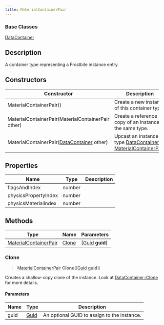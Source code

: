 ```yaml
---
title: MaterialContainerPair
---
```

### Base Classes

[DataContainer](/vext/ref/shared/class/datacontainer)

## Description

A container type representing a Frostbite instance entry.

## Constructors

| Constructor                                                                      | Description                                                                                                                       |
| -------------------------------------------------------------------------------- | --------------------------------------------------------------------------------------------------------------------------------- |
| MaterialContainerPair()                                                          | Create a new instance of this container type.                                                                                     |
| MaterialContainerPair(MaterialContainerPair other)                               | Create a reference copy of an instance of the same type.                                                                          |
| MaterialContainerPair([DataContainer](/vext/ref/shared/class/datacontainer) other) | Upcast an instance of type [DataContainer](/vext/ref/shared/class/datacontainer) to [MaterialContainerPair](/vext/ref/fb/materialcontainerpair/). |

## Properties

| Name                 | Type   | Description |
| -------------------- | ------ | ----------- |
| flagsAndIndex        | number |             |
| physicsPropertyIndex | number |             |
| physicsMaterialIndex | number |             |

## Methods

| Type                                           | Name            | Parameters                                     |
| ---------------------------------------------- | --------------- | ---------------------------------------------- |
| [MaterialContainerPair](/vext/ref/fb/materialcontainerpair/) | [Clone](#clone) | \[[Guid](/vext/ref/shared/class/guid) **guid**\] |

### Clone

> [MaterialContainerPair](/vext/ref/fb/materialcontainerpair/) **Clone**(\[[Guid](/vext/ref/shared/class/guid) **guid**\])

Creates a shallow-copy clone of the instance. Look at [DataContainer::Clone](/vext/ref/shared/class/datacontainer#clone) for more details.

#### Parameters

| Name | Type         | Description                                 |
| ---- | ------------ | ------------------------------------------- |
| guid | [Guid](/vext/ref/shared/class/guid/) | An optional GUID to assign to the instance. |
